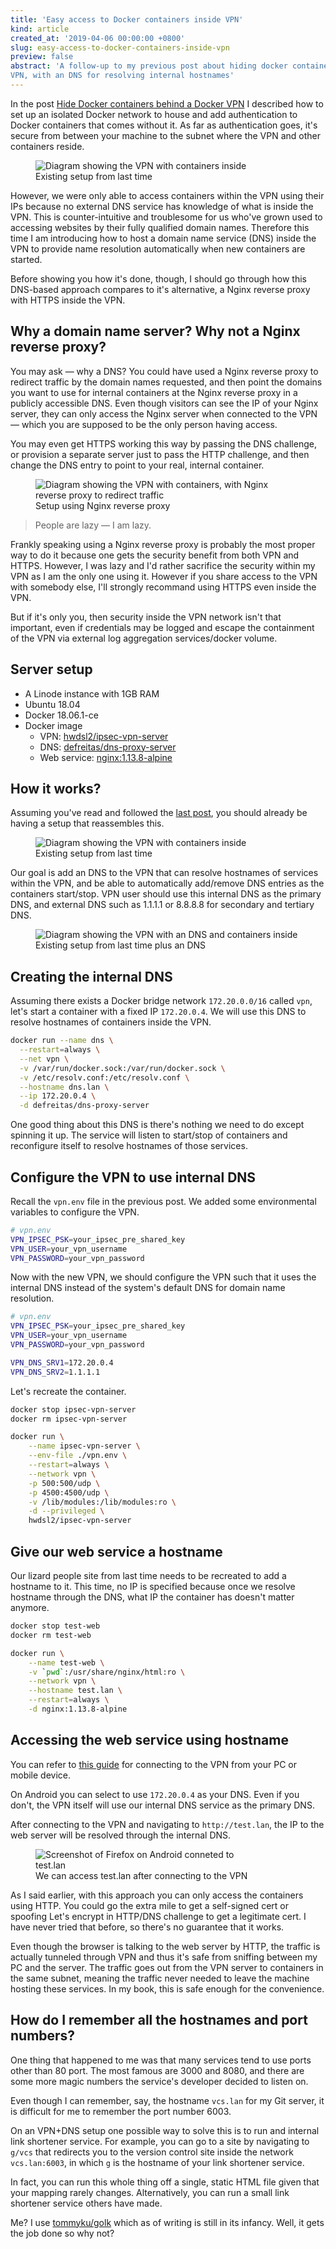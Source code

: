```yaml
---
title: 'Easy access to Docker containers inside VPN'
kind: article
created_at: '2019-04-06 00:00:00 +0800'
slug: easy-access-to-docker-containers-inside-vpn
preview: false
abstract: 'A follow-up to my previous post about hiding docker containers behind
VPN, with an DNS for resolving internal hostnames'
---
```


<!-- 
This line is 80 characters long
01234567890123456789012345678901234567890123456789012345678901234567890123456789
-->

In the post [Hide Docker containers behind a Docker VPN](/blog/hide-docker-containers-behind-a-docker-vpn/)
I described how to set up an isolated Docker network to house and add
authentication to Docker containers that comes without it. As far as
authentication goes, it's secure from between your machine to the subnet where
the VPN and other containers reside.

<figure>
<img style='max-width: 100%;' src='./no-dns.png' alt='Diagram showing the VPN with containers inside' />
<figcaption>Existing setup from last time</figcaption>
</figure>

However, we were only able to access containers within the VPN using their IPs
because no external DNS service has knowledge of what is inside the VPN. This is
counter-intuitive and troublesome for us who've grown used to accessing websites
by their fully qualified domain names. Therefore this time I am introducing how
to host a domain name service (DNS) inside the VPN to provide name resolution
automatically when new containers are started.

Before showing you how it's done, though, I should go through how this DNS-based
approach compares to it's alternative, a Nginx reverse proxy with HTTPS inside
the VPN.

## Why a domain name server? Why not a Nginx reverse proxy?

You may ask &mdash; why a DNS? You could have used a Nginx reverse proxy to
redirect traffic by the domain names requested, and then point the domains
you want to use for internal containers at the Nginx reverse proxy in a
publicly accessible DNS. Even though visitors can see the IP of your
Nginx server, they can only access the Nginx server when connected to the VPN
&mdash; which you are supposed to be the only person having access.

You may even get HTTPS working this way by passing the DNS challenge, or
provision a separate server just to pass the HTTP challenge, and then change
the DNS entry to point to your real, internal container.

<figure>
<img style='max-width: 100%;' src='./nginx-proxy.png' alt='Diagram showing the VPN with containers, with Nginx reverse proxy to redirect traffic' />
<figcaption>Setup using Nginx reverse proxy</figcaption>
</figure>

> People are lazy — I am lazy.

Frankly speaking using a Nginx reverse proxy is probably the most proper
way to do it because one gets the security benefit from both VPN and HTTPS.
However, I was lazy and I'd rather sacrifice the security within my VPN as
I am the only one using it. However if you share access to the VPN with
somebody else, I'll strongly recommand using HTTPS even inside the VPN.

But if it's only you, then security inside the VPN network isn't that
important, even if credentials may be logged and escape the containment
of the VPN via external log aggregation services/docker volume.


## Server setup

- A Linode instance with 1GB RAM
- Ubuntu 18.04
- Docker 18.06.1-ce
- Docker image
  - VPN: [hwdsl2/ipsec-vpn-server](https://hub.docker.com/r/hwdsl2/ipsec-vpn-server/)
  - DNS: [defreitas/dns-proxy-server](https://hub.docker.com/r/defreitas/dns-proxy-server/)
  - Web service: [nginx:1.13.8-alpine](https://hub.docker.com/_/nginx)

## How it works?

Assuming you've read and followed the [last post](/blog/hide-docker-containers-behind-a-docker-vpn/),
you should already be having a setup that reassembles this.

<figure>
<img style='max-width: 100%;' src='./no-dns.png' alt='Diagram showing the VPN with containers inside' />
<figcaption>Existing setup from last time</figcaption>
</figure>

Our goal is add an DNS to the VPN that can resolve hostnames of services
within the VPN, and be able to automatically add/remove DNS entries as
the containers start/stop. VPN user should use this internal DNS as
the primary DNS, and external DNS such as 1.1.1.1 or 8.8.8.8 for secondary
and tertiary DNS.

<figure>
<img style='max-width: 100%;' src='./dns-only.png' alt='Diagram showing the VPN with an DNS and containers inside' />
<figcaption>Existing setup from last time plus an DNS</figcaption>
</figure>

## Creating the internal DNS

Assuming there exists a Docker bridge network `172.20.0.0/16` called
`vpn`, let's start a container with a fixed IP `172.20.0.4`. We will
use this DNS to resolve hostnames of containers inside the VPN.

~~~ bash
docker run --name dns \
  --restart=always \
  --net vpn \
  -v /var/run/docker.sock:/var/run/docker.sock \
  -v /etc/resolv.conf:/etc/resolv.conf \
  --hostname dns.lan \
  --ip 172.20.0.4 \
  -d defreitas/dns-proxy-server
~~~

One good thing about this DNS is there's nothing we need to do
except spinning it up. The service will listen to start/stop of
containers and reconfigure itself to resolve hostnames of those
services.

## Configure the VPN to use internal DNS

Recall the `vpn.env` file in the previous post. We added some
environmental variables to configure the VPN.

~~~ bash
# vpn.env
VPN_IPSEC_PSK=your_ipsec_pre_shared_key
VPN_USER=your_vpn_username
VPN_PASSWORD=your_vpn_password
~~~

Now with the new VPN, we should configure the VPN such that
it uses the internal DNS instead of the system's default DNS
for domain name resolution.

~~~ bash
# vpn.env
VPN_IPSEC_PSK=your_ipsec_pre_shared_key
VPN_USER=your_vpn_username
VPN_PASSWORD=your_vpn_password

VPN_DNS_SRV1=172.20.0.4
VPN_DNS_SRV2=1.1.1.1
~~~

Let's recreate the container.

~~~ bash
docker stop ipsec-vpn-server
docker rm ipsec-vpn-server

docker run \
    --name ipsec-vpn-server \
    --env-file ./vpn.env \
    --restart=always \
    --network vpn \
    -p 500:500/udp \
    -p 4500:4500/udp \
    -v /lib/modules:/lib/modules:ro \
    -d --privileged \
    hwdsl2/ipsec-vpn-server
~~~

## Give our web service a hostname

Our lizard people site from last time needs to be recreated
to add a hostname to it. This time, no IP is specified because
once we resolve hostname through the DNS, what IP the container
has doesn't matter anymore.

~~~ bash
docker stop test-web
docker rm test-web

docker run \
    --name test-web \
    -v `pwd`:/usr/share/nginx/html:ro \
    --network vpn \
    --hostname test.lan \
    --restart=always \
    -d nginx:1.13.8-alpine
~~~

## Accessing the web service using hostname

You can refer to [this guide](https://github.com/hwdsl2/setup-ipsec-vpn)
for connecting to the VPN from your PC or mobile device.

On Android you can select to use `172.20.0.4` as your DNS.
Even if you don't, the VPN itself will use our internal
DNS service as the primary DNS.

After connecting to the VPN and navigating to `http://test.lan`,
the IP to the web server will be resolved through the
internal DNS.

<figure>
<img style='max-width: 350px;' src='./test-lan.png' alt='Screenshot of Firefox on Android conneted to test.lan' />
<figcaption>We can access test.lan after connecting to the VPN</figcaption>
</figure>

As I said earlier, with this approach you can only access the
containers using HTTP. You could go the extra mile to get a
self-signed cert or spoofing Let's encrypt in HTTP/DNS challenge
to get a legitimate cert. I have never tried that before, so
there's no guarantee that it works.

Even though the browser is talking to the web server by HTTP,
the traffic is actually tunneled through VPN and thus it's safe
from sniffing between my PC and the server. The traffic goes
out from the VPN server to containers in the same subnet, meaning
the traffic never needed to leave the machine hosting these
services. In my book, this is safe enough for the convenience.

## How do I remember all the hostnames and port numbers?

One thing that happened to me was that many services tend to use
ports other than 80 port. The most famous are 3000 and 8080, and
there are some more magic numbers the service's developer decided
to listen on.

Even though I can remember, say, the hostname `vcs.lan` for
my Git server, it is difficult for me to remember the port number
6003.

On an VPN+DNS setup one possible way to solve this is to run
and internal link shortener service. For example, you can go to
a site by navigating to `g/vcs` that redirects you to the
version control site inside the network `vcs.lan:6003`, in which
`g` is the hostname of your link shortener service.

In fact, you can run this whole thing off a single, static
HTML file given that your mapping rarely changes.
Alternatively, you can run a small link shortener service others
have made.

Me? I use [tommyku/golk](http://github.com/tommyku/golk) which
as of writing is still in its infancy. Well, it gets the job done
so why not?
